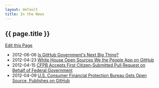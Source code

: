 ```yaml
---
layout: default
title: In the News
---
```


<h2>{{ page.title }}</h2>

<a class="btn btn-mini pull-right forkModalTrigger" href="https://github.com/lukecharde/govgit">Edit this Page</a>


* 2012-06-06 [Is GitHub Government's Next Big Thing?](http://fedscoop.com/is-github-governments-next-big-thing/)
* 2012-04-23 [White House Open Sources We the People App on GitHub](http://gigaom.com/cloud/white-house-open-sources-we-the-people-petition-app/)
* 2012-04-15 [CFPB Accepts First Citizen-Submitted Pull Request on Behalf of Federal Government](http://ben.balter.com/2012/04/15/cfpb-accepts-first-citizen-submitted-pull-request-on-behalf-of-federal-government/)
* 2012-04-09 [U.S. Consumer Financial Protection Bureau Gets Open Source, Publishes on GitHub](http://techcrunch.com/2012/04/09/u-s-consumer-financial-protection-bureau-gets-open-source-publishes-on-github/) 	



